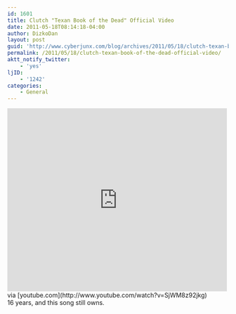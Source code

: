 ```yaml
---
id: 1601
title: Clutch "Texan Book of the Dead" Official Video
date: 2011-05-18T08:14:18-04:00
author: DizkoDan
layout: post
guid: 'http://www.cyberjunx.com/blog/archives/2011/05/18/clutch-texan-book-of-the-dead-official-video/'
permalink: /2011/05/18/clutch-texan-book-of-the-dead-official-video/
aktt_notify_twitter:
    - 'yes'
ljID:
    - '1242'
categories:
    - General
---
```


<div class="posterous_autopost"><div class="posterous_bookmarklet_entry"> <iframe allowfullscreen="true" frameborder="0" height="417" loading="lazy" src="http://www.youtube.com/embed/SjWM8z92jkg" width="500"></iframe><div class="posterous_quote_citation">via [youtube.com](http://www.youtube.com/watch?v=SjWM8z92jkg)</div>16 years, and this song still owns.

</div></div>